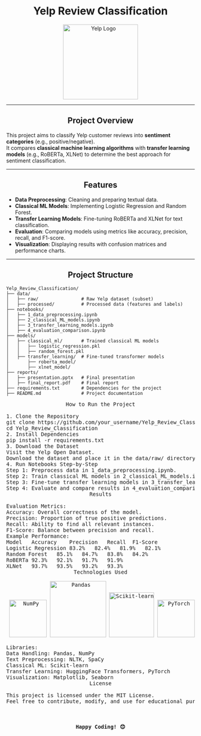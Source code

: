 # <div align="center">**Yelp Review Classification**</div>

<div align="center">
  <img src="https://upload.wikimedia.org/wikipedia/commons/a/ad/Yelp_Logo.svg" alt="Yelp Logo" width="200">
</div>

---

## <div align="center">Project Overview</div>

This project aims to classify Yelp customer reviews into **sentiment categories** (e.g., positive/negative).  
It compares **classical machine learning algorithms** with **transfer learning models** (e.g., RoBERTa, XLNet) to determine the best approach for sentiment classification.

---

## <div align="center">Features</div>

- **Data Preprocessing**: Cleaning and preparing textual data.
- **Classical ML Models**: Implementing Logistic Regression and Random Forest.
- **Transfer Learning Models**: Fine-tuning RoBERTa and XLNet for text classification.
- **Evaluation**: Comparing models using metrics like accuracy, precision, recall, and F1-score.
- **Visualization**: Displaying results with confusion matrices and performance charts.

---

## <div align="center">Project Structure</div>

```plaintext
Yelp_Review_Classification/
├── data/
│   ├── raw/                # Raw Yelp dataset (subset)
│   ├── processed/          # Processed data (features and labels)
├── notebooks/
│   ├── 1_data_preprocessing.ipynb
│   ├── 2_classical_ML_models.ipynb
│   ├── 3_transfer_learning_models.ipynb
│   ├── 4_evaluation_comparison.ipynb
├── models/
│   ├── classical_ml/       # Trained classical ML models
│   │   ├── logistic_regression.pkl
│   │   ├── random_forest.pkl
│   ├── transfer_learning/  # Fine-tuned transformer models
│       ├── roberta_model/
│       ├── xlnet_model/
├── reports/
│   ├── presentation.pptx   # Final presentation
│   ├── final_report.pdf    # Final report
├── requirements.txt        # Dependencies for the project
├── README.md               # Project documentation
 ```
<pre><div align="center">How to Run the Project</div>
1. Clone the Repository
git clone https://github.com/your_username/Yelp_Review_Classification.git
cd Yelp_Review_Classification
2. Install Dependencies
pip install -r requirements.txt
3. Download the Dataset
Visit the Yelp Open Dataset.
Download the dataset and place it in the data/raw/ directory.
4. Run Notebooks Step-by-Step
Step 1: Preprocess data in 1_data_preprocessing.ipynb.
Step 2: Train classical ML models in 2_classical_ML_models.ipynb.
Step 3: Fine-tune transfer learning models in 3_transfer_learning_models.ipynb.
Step 4: Evaluate and compare results in 4_evaluation_comparison.ipynb.
<div align="center">Results</div>
Evaluation Metrics:
Accuracy: Overall correctness of the model.
Precision: Proportion of true positive predictions.
Recall: Ability to find all relevant instances.
F1-Score: Balance between precision and recall.
Example Performance:
Model	Accuracy	Precision	Recall	F1-Score
Logistic Regression	83.2%	82.4%	81.9%	82.1%
Random Forest	85.1%	84.7%	83.8%	84.2%
RoBERTa	92.3%	92.1%	91.7%	91.9%
XLNet	93.7%	93.5%	93.2%	93.3%
<div align="center">Technologies Used</div>
<div align="center"> <img src="https://upload.wikimedia.org/wikipedia/commons/3/31/NumPy_logo_2020.svg" alt="NumPy" width="100"> <img src="https://upload.wikimedia.org/wikipedia/commons/e/ed/Pandas_logo.svg" alt="Pandas" width="150"> <img src="https://upload.wikimedia.org/wikipedia/commons/0/05/Scikit_learn_logo_small.svg" alt="Scikit-learn" width="120"> <img src="https://upload.wikimedia.org/wikipedia/commons/1/10/PyTorch_logo_icon.svg" alt="PyTorch" width="100"> </div>
Libraries:
Data Handling: Pandas, NumPy
Text Preprocessing: NLTK, SpaCy
Classical ML: Scikit-learn
Transfer Learning: HuggingFace Transformers, PyTorch
Visualization: Matplotlib, Seaborn
<div align="center">License</div>
This project is licensed under the MIT License.
Feel free to contribute, modify, and use for educational purposes.

<div align="center"> <h4>Happy Coding! 😊</h4> </div>
</pre>
